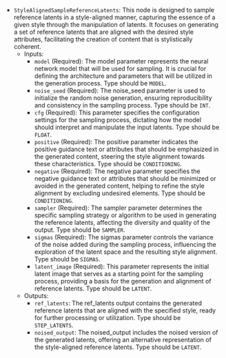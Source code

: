 - `StyleAlignedSampleReferenceLatents`: This node is designed to sample reference latents in a style-aligned manner, capturing the essence of a given style through the manipulation of latents. It focuses on generating a set of reference latents that are aligned with the desired style attributes, facilitating the creation of content that is stylistically coherent.
    - Inputs:
        - `model` (Required): The model parameter represents the neural network model that will be used for sampling. It is crucial for defining the architecture and parameters that will be utilized in the generation process. Type should be `MODEL`.
        - `noise_seed` (Required): The noise_seed parameter is used to initialize the random noise generation, ensuring reproducibility and consistency in the sampling process. Type should be `INT`.
        - `cfg` (Required): This parameter specifies the configuration settings for the sampling process, dictating how the model should interpret and manipulate the input latents. Type should be `FLOAT`.
        - `positive` (Required): The positive parameter indicates the positive guidance text or attributes that should be emphasized in the generated content, steering the style alignment towards these characteristics. Type should be `CONDITIONING`.
        - `negative` (Required): The negative parameter specifies the negative guidance text or attributes that should be minimized or avoided in the generated content, helping to refine the style alignment by excluding undesired elements. Type should be `CONDITIONING`.
        - `sampler` (Required): The sampler parameter determines the specific sampling strategy or algorithm to be used in generating the reference latents, affecting the diversity and quality of the output. Type should be `SAMPLER`.
        - `sigmas` (Required): The sigmas parameter controls the variance of the noise added during the sampling process, influencing the exploration of the latent space and the resulting style alignment. Type should be `SIGMAS`.
        - `latent_image` (Required): This parameter represents the initial latent image that serves as a starting point for the sampling process, providing a basis for the generation and alignment of reference latents. Type should be `LATENT`.
    - Outputs:
        - `ref_latents`: The ref_latents output contains the generated reference latents that are aligned with the specified style, ready for further processing or utilization. Type should be `STEP_LATENTS`.
        - `noised_output`: The noised_output includes the noised version of the generated latents, offering an alternative representation of the style-aligned reference latents. Type should be `LATENT`.
